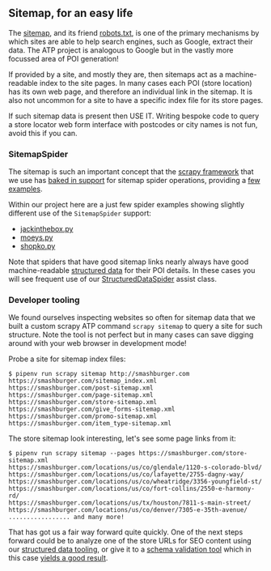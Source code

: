 ## Sitemap, for an easy life

The [sitemap](https://developers.google.com/search/docs/crawling-indexing/sitemaps/overview),
and its friend
[robots.txt](https://en.wikipedia.org/wiki/Robots_exclusion_standard), is one of the primary
mechanisms by which sites are able to help search engines, such as Google, extract their
data. The ATP project is analogous to Google but in the vastly more focussed area of POI
generation!

If provided by a site, and mostly they are, then sitemaps act as a machine-readable index
to the site pages. In many cases each POI (store location) has its own web page,
and therefore an individual link in the sitemap. It is also not uncommon for a site to
have a specific index file for its store pages.

If such sitemap data is present then USE IT. Writing bespoke code to query a store
locator web form interface with postcodes or city names is not fun, avoid this if you can.

### SitemapSpider

The sitemap is such an important concept that the [scrapy framework](https://scrapy.org/)
that we use has
[baked in support](https://docs.scrapy.org/en/latest/topics/spiders.html?highlight=sitemapspider#sitemapspider)
for sitemap spider operations, providing a
[few examples](https://docs.scrapy.org/en/latest/topics/spiders.html?highlight=sitemapspider#sitemapspider-examples).

Within our project here are a just few spider examples showing slightly different use of the
`SitemapSpider` support:

* [jackinthebox.py](../locations/spiders/jackinthebox.py)
* [moeys.py](../locations/spiders/moes.py)
* [shopko.py](../locations/spiders/shopko.py)

Note that spiders that have good sitemap links nearly always have
good machine-readable [structured data](./STRUCTURED_DATA.md) for their POI details.
In these cases you will see frequent use of our
[StructuredDataSpider](../locations/structured_data_spider.py)
assist class.

### Developer tooling

We found ourselves inspecting websites so often for sitemap data that we
built a custom scrapy ATP command `scrapy sitemap` to query a site for such
structure. Note the tool is not perfect but in many cases can save digging
around with your web browser in development mode!

Probe a site for sitemap index files:

```
$ pipenv run scrapy sitemap http://smashburger.com
https://smashburger.com/sitemap_index.xml
https://smashburger.com/post-sitemap.xml
https://smashburger.com/page-sitemap.xml
https://smashburger.com/store-sitemap.xml
https://smashburger.com/give_forms-sitemap.xml
https://smashburger.com/promo-sitemap.xml
https://smashburger.com/item_type-sitemap.xml
```

The store sitemap look interesting, let's see some page links from it:

```
$ pipenv run scrapy sitemap --pages https://smashburger.com/store-sitemap.xml 
https://smashburger.com/locations/us/co/glendale/1120-s-colorado-blvd/
https://smashburger.com/locations/us/co/lafayette/2755-dagny-way/
https://smashburger.com/locations/us/co/wheatridge/3356-youngfield-st/
https://smashburger.com/locations/us/co/fort-collins/2550-e-harmony-rd/
https://smashburger.com/locations/us/tx/houston/7811-s-main-street/
https://smashburger.com/locations/us/co/denver/7305-e-35th-avenue/
................. and many more!
```

That has got us a fair way forward quite quickly. One of the next steps
forward could be to analyze one of the store URLs for SEO content
using our [structured data tooling](./STRUCTURED_DATA.md), or give it to a
[schema validation tool](https://validator.schema.org/) which in this case
[yields a good result](https://validator.schema.org/#url=https%3A%2F%2Fsmashburger.com%2Flocations%2Fus%2Fco%2Flafayette%2F2755-dagny-way%2F).
